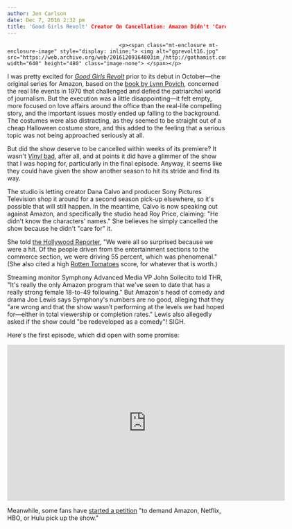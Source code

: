 ```yaml
---
author: Jen Carlson
date: Dec 7, 2016 2:32 pm
title: 'Good Girls Revolt' Creator On Cancellation: Amazon Didn't 'Care For' The Show
---
```


	
										<p><span class="mt-enclosure mt-enclosure-image" style="display: inline;"> <img alt="ggrevolt16.jpg" src="https://web.archive.org/web/20161209164803im_/http://gothamist.com/attachments/arts_jen/ggrevolt16.jpg" width="640" height="480" class="image-none"> </span></p>

<p>I was pretty excited for <a href="https://web.archive.org/web/20161209164803/http://gothamist.com/2016/10/28/good_girls_revolt_history.php"><em>Good Girls Revolt</em></a> prior to its debut in October&#x2014;the original series for Amazon, based on the <a href="https://web.archive.org/web/20161209164803/https://www.amazon.com/Good-Girls-Revolt-Newsweek-Workplace/dp/1610393260">book by Lynn Povich</a>, concerned the real life events in 1970 that challenged and defied the patriarchal world of journalism. But the execution was a little disappointing&#x2014;it felt empty, more focused on love affairs around the office than the real-life compelling story, and the important issues mostly ended up falling to the background. The costumes were also distracting, as they seemed to be straight out of a cheap Halloween costume store, and this added to the feeling that a serious topic was not being approached seriously at all.</p>

<p>But did the show deserve to be cancelled within weeks of its premiere? It wasn&apos;t <a href="https://web.archive.org/web/20161209164803/http://gothamist.com/2016/02/22/is_scorseses_vinyl_good_yet.php"><em>Vinyl</em> bad</a>, after all, and at points it did have a glimmer of the show that I was hoping for, particularly in the final episode. Anyway, it seems like they could have given the show another season to hit its stride and find its way.</p>

<p>The studio is letting creator Dana Calvo and producer Sony Pictures Television shop it around for a second season pick-up elsewhere, so it&apos;s possible that will still happen. In the meantime, Calvo is now speaking out against Amazon, and specifically the studio head Roy Price, claiming: &quot;He didn&apos;t know the characters&apos; names.&quot; She believes he simply cancelled the show because he didn&apos;t &quot;care for&quot; it.</p>

<p>She told <a href="https://web.archive.org/web/20161209164803/http://www.hollywoodreporter.com/live-feed/good-girls-revolt-creator-slams-amazon-cancellation-they-run-some-people-953552">the Hollywood Reporter</a>, &quot;We were all so surprised because we were a hit. Of the people driven from the entertainment sections to the commerce section, we were driving 55 percent, which was phenomenal.&quot; (She also cited a high <a href="https://web.archive.org/web/20161209164803/https://www.rottentomatoes.com/tv/good_girls_revolt/s01/">Rotten Tomatoes</a> score, for whatever that is worth.) </p>

<p>Streaming monitor Symphony Advanced Media VP John Sollecito told THR, &quot;It&apos;s really the only Amazon program that we&apos;ve seen to date that has a really strong female 18-to-49 following.&quot; But Amazon&apos;s head of comedy and drama Joe Lewis says Symphony&apos;s numbers are no good, alleging that they &quot;are wrong and that the show wasn&#x2019;t performing at the levels we had hoped for&#x2014;either in total viewership or completion rates.&quot; Lewis also allegedly asked if the show could &quot;be redeveloped as a comedy&quot;! SIGH.</p>

<p>Here&apos;s the first episode, which did open with some promise:</p>

<p><iframe width="640" height="360" src="https://web.archive.org/web/20161209164803if_/https://www.youtube.com/embed/gsSleePpHRA" frameborder="0" allowfullscreen></iframe></p>

<p>Meanwhile, some fans have <a href="https://web.archive.org/web/20161209164803/http://www.thepetitionsite.com/827/317/952/">started a petition</a> &quot;to demand Amazon, Netflix, HBO, or Hulu pick up the show.&quot;</p>					
										
									
				
